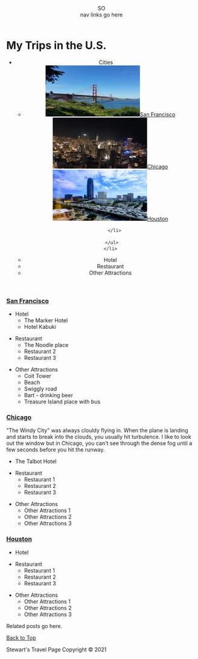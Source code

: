 <!DOCTYPE html>
<html>
<head>
<meta charset="utf-8">
<title>Stewart's Travel Page</title>
<style>

h1 {
  color: blue;
  font-size: 35px;
  text-align: center;
}

.Hotel {
  color: green;
  font-size: 15px;
  text-align: left;
}



</style>

</head>
<body>
<header>
SO <nav> nav links go here </nav>
  </header>

<h1>My Trips in the U.S.</h1>

<header>
  <ul>
   <li>Cities
     <ul>
       <li><a href="#San_Francisco"><img src="SF1.jpg" width="250" height="135" alt="Bay Bridge San Francisco">San Francisco</a>
           <a href="#Chicago"><img src="Chicago1.jpg" width="250" height="135" alt="Picture from the Sears Tower">Chicago</a>
           <a href="#Houston"><img src="Houston1.jpg" width="250" height="135" alt="Houston Galleria">Houston</a>
         
       </li>
            
     </ul>
    </li>
    
  
    
   <li>Hotel</li>
   <li>Restaurant</li>
   <li>Other Attractions</li>
        </ul>
</header>

<section>
<section id="San_Francisco">

<a href="https://en.wikipedia.org/wiki/San_Francisco" target="_blank" title="Linking to wikipedia page"><h3>San Francisco </h3></a>
<ul>

<li><div class="Hotel">Hotel</div>
  <ul>
    <li>The Marker Hotel</li>
    <li>Hotel Kabuki</li>
     </ul>
  </li>
  <p></p>
<li>Restaurant
            <ul>
          <li>The Noodle place</li>
          <li>Restaurant 2</li>
          <li>Restaurant 3</li>
        </ul>
      </li>
<p></p>
<li>Other Attractions
        <ul>
  <li>Coit Tower</li>
          <li>Beach</li>
          <li>Swiggly road</li>
  <li>Bart - drinking beer</li>
  <li>Treasure Island place with bus</li>
  </ul>
  </li>
</ul>

</section>

 
     
   <section> 
<a href="https://en.wikipedia.org/wiki/Chicago" target="_blank" title="Linking to wikipedia page"><h3>Chicago </h3></a>
<section id="Chicago">
    &quot;The Windy City&quot; was always clouldy flying in. When the plane is landing and starts to break into the clouds, you usually hit turbulence. I like to look out the window but in Chicago, you can't see through the dense fog until a few seconds before you hit the runway.
        
  <p></p>

<ul>
      <li>The Talbot Hotel</li>
      <p></p>
     <li>Restaurant
            <ul>
          <li>Restaurant 1</li>
          <li>Restaurant 2</li>
          <li>Restaurant 3</li>
        </ul>
      </li>
      <p></p>
  <li>Other Attractions
  <ul>
          <li>Other Attractions 1</li>
          <li>Other Attractions 2</li>
          <li>Other Attractions 3</li>
        </ul>
  </li>
    </ul>

</section>



<section>
<a href="https://en.wikipedia.org/wiki/Houston" target="_blank" title="Linking to wikipedia page">
    <h3> Houston </h3></a>
<section id="Houston">

<ul>
      <li>Hotel</li>
    <p></p>
      <li>Restaurant
            <ul>
          <li>Restaurant 1</li>
          <li>Restaurant 2</li>
          <li>Restaurant 3</li>
        </ul>
      </li>
    <p></p>
      <li>Other Attractions
  <ul>
          <li>Other Attractions 1</li>
          <li>Other Attractions 2</li>
          <li>Other Attractions 3</li>
        </ul>
  </li>
    </ul>

</section>



<aside>
Related posts go here.
</aside>
  <p></p>
    </body>
<p>

<div>
    <p>
      <a href="#top">Back to Top</a>
    </p>
  </div>


<footer>
Stewart's Travel Page Copyright &copy; 2021
</footer>
</p>

</html>
